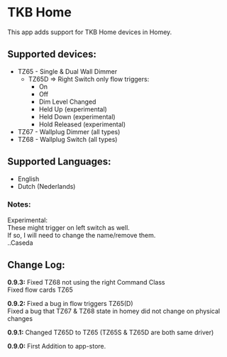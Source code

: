 # TKB Home
This app adds support for TKB Home devices in Homey.

## Supported devices:
+ TZ65 - Single & Dual Wall Dimmer
  - TZ65D => Right Switch only flow triggers:
    - On
    - Off
    - Dim Level Changed
    - Held Up (experimental)
    - Held Down (experimental)
    - Hold Released (experimental)
+ TZ67 - Wallplug Dimmer (all types)
+ TZ68 - Wallplug Switch (all types)

## Supported Languages:
* English
* Dutch (Nederlands)

### Notes:
Experimental:  
These might trigger on left switch as well.  
If so, I will need to change the name/remove them.  
..Caseda

## Change Log:
**0.9.3:**
Fixed TZ68 not using the right Command Class  
Fixed flow cards TZ65

**0.9.2:**
Fixed a bug in flow triggers TZ65(D)  
Fixed a bug that TZ67 & TZ68 state in homey did not change on physical changes

**0.9.1:**
Changed TZ65D to TZ65 (TZ65S & TZ65D are both same driver)  

**0.9.0:**
First Addition to app-store.
